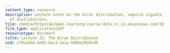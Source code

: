 ```yaml
---
content_type: resource
description: Lecture notes on the Dirac distribution, impulse signals, and the theory
  of distributions.
file: /media/https%3A/open-learning-course-data-rc.s3.amazonaws.com/18-034-honors-differential-equations-spring-2009/cf9a1d5b4e93bac32e1ab005e2028145_MIT18_034s09_lec23.pdf
file_type: application/pdf
resourcetype: Document
title: Lecture 23. The Dirac Distribution
uid: cf9a1d5b-4e93-bac3-2e1a-b005e2028145
---
```

